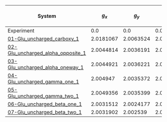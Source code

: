 | System                                                                                            | $g_x$     | $g_y$     | $g_z$     | Max absolute error | Mean absolute error |
|---------------------------------------------------------------------------------------------------|-----------|-----------|-----------|--------------------|---------------------|
| Experiment                                                                                        | 0.0       | 0.0       | 0.0       |                    |                     |
| [01-Glu_uncharged_carboxy_1](Glu_uncharged/01-Glu_uncharged_carboxy_1/vmd_image.md)               | 2.0181067 | 2.0063524 | 2.0029578 | 2.0181067          | 2.0091390           |
| [02-Glu_uncharged_alpha_opposite_1](Glu_uncharged/02-Glu_uncharged_alpha_opposite_1/vmd_image.md) | 2.0044814 | 2.0036191 | 2.0020997 | 2.0044814          | 2.0034001           |
| [03-Glu_uncharged_alpha_oneway_1](Glu_uncharged/03-Glu_uncharged_alpha_oneway_1/vmd_image.md)     | 2.0044921 | 2.0036221 | 2.0020973 | 2.0044921          | 2.0034038           |
| [04-Glu_uncharged_gamma_one_1](Glu_uncharged/04-Glu_uncharged_gamma_one_1/vmd_image.md)           | 2.004947  | 2.0035372 | 2.0021931 | 2.0049470          | 2.0035591           |
| [05-Glu_uncharged_gamma_two_1](Glu_uncharged/05-Glu_uncharged_gamma_two_1/vmd_image.md)           | 2.0049356 | 2.0035399 | 2.0021899 | 2.0049356          | 2.0035551           |
| [06-Glu_uncharged_beta_one_1](Glu_uncharged/06-Glu_uncharged_beta_one_1/vmd_image.md)             | 2.0031512 | 2.0024177 | 2.0021005 | 2.0031512          | 2.0025565           |
| [07-Glu_uncharged_beta_two_1](Glu_uncharged/07-Glu_uncharged_beta_two_1/vmd_image.md)             | 2.0031902 | 2.002539  | 2.0020285 | 2.0031902          | 2.0025859           |